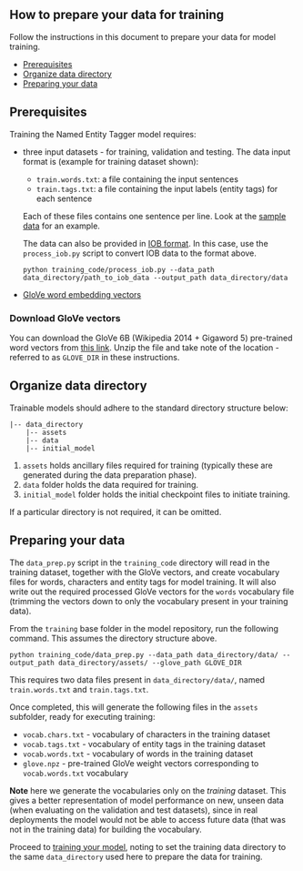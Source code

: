 ## How to prepare your data for training

Follow the instructions in this document to prepare your data for model training.

- [Prerequisites](#prerequisites)
- [Organize data directory](#organize-data-directory)
- [Preparing your data](#preparing-your-data)

## Prerequisites

Training the Named Entity Tagger model requires:

- three input datasets - for training, validation and testing. The data input format is (example for training dataset shown):
  - `train.words.txt`: a file containing the input sentences
  - `train.tags.txt`: a file containing the input labels (entity tags) for each sentence
  
  Each of these files contains one sentence per line. Look at the [sample data](../sample_training_data/data/train.txt) for an example.
  
  The data can also be provided in [IOB format](https://en.wikipedia.org/wiki/Inside%E2%80%93outside%E2%80%93beginning_(tagging)). 
  In this case, use the `process_iob.py` script to convert IOB data to the format above.
  
  ```
  python training_code/process_iob.py --data_path data_directory/path_to_iob_data --output_path data_directory/data
  ```

  
- [GloVe word embedding vectors](https://nlp.stanford.edu/projects/glove/)

### Download GloVe vectors

You can download the GloVe 6B (Wikipedia 2014 + Gigaword 5) pre-trained word vectors from [this link](http://nlp.stanford.edu/data/glove.6B.zip). Unzip the file and take note of the location - referred to as `GLOVE_DIR` in these instructions.

## Organize data directory

Trainable models should adhere to the standard directory structure below:

```
|-- data_directory
    |-- assets
    |-- data
    |-- initial_model
```

1. `assets` holds ancillary files required for training (typically these are generated during the data preparation phase).
2. `data` folder holds the data required for training.
3. `initial_model` folder holds the initial checkpoint files to initiate training.

If a particular directory is not required, it can be omitted.

## Preparing your data

The `data_prep.py` script in the `training_code` directory will read in the training dataset, together with the GloVe vectors, and create vocabulary files for words, characters and entity tags for model training. It will also write out the required processed GloVe vectors for the `words` vocabulary file (trimming the vectors down to only the vocabulary present in your training data).

From the `training` base folder in the model repository, run the following command. This assumes the directory structure above.

```
python training_code/data_prep.py --data_path data_directory/data/ --output_path data_directory/assets/ --glove_path GLOVE_DIR
```

This requires two data files present in `data_directory/data/`, named `train.words.txt` and `train.tags.txt`.

Once completed, this will generate the following files in the `assets` subfolder, ready for executing training:

- `vocab.chars.txt` - vocabulary of characters in the training dataset
- `vocab.tags.txt` - vocabulary of entity tags in the training dataset
- `vocab.words.txt` - vocabulary of words in the training dataset
- `glove.npz` - pre-trained GloVe weight vectors corresponding to `vocab.words.txt` vocabulary

**Note** here we generate the vocabularies only on the _training_ dataset. This gives a better representation of model performance on new, unseen data (when evaluating on the validation and test datasets), since in real deployments the model would not be able to access future data (that was not in the training data) for building the vocabulary.


Proceed to [training your model](../README.md#train-the-model), noting to set the training data directory to the same `data_directory` used here to prepare the data for training.
